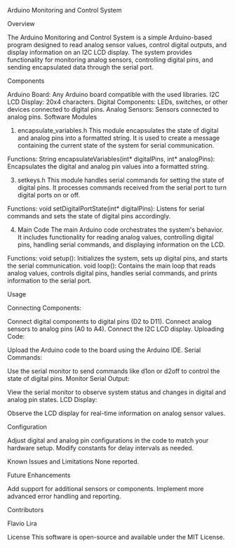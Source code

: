 Arduino Monitoring and Control System

Overview

The Arduino Monitoring and Control System is a simple Arduino-based program designed to read analog sensor values, control digital outputs, and display information on an I2C LCD display. The system provides functionality for monitoring analog sensors, controlling digital pins, and sending encapsulated data through the serial port.

Components

Arduino Board: Any Arduino board compatible with the used libraries.
I2C LCD Display: 20x4 characters.
Digital Components: LEDs, switches, or other devices connected to digital pins.
Analog Sensors: Sensors connected to analog pins.
Software Modules

1. encapsulate_variables.h
This module encapsulates the state of digital and analog pins into a formatted string. It is used to create a message containing the current state of the system for serial communication.

Functions:
String encapsulateVariables(int* digitalPins, int* analogPins): Encapsulates the digital and analog pin values into a formatted string.

3. setkeys.h
This module handles serial commands for setting the state of digital pins. It processes commands received from the serial port to turn digital ports on or off.

Functions:
void setDigitalPortState(int* digitalPins): Listens for serial commands and sets the state of digital pins accordingly.

4. Main Code
The main Arduino code orchestrates the system's behavior. It includes functionality for reading analog values, controlling digital pins, handling serial commands, and displaying information on the LCD.

Functions:
void setup(): Initializes the system, sets up digital pins, and starts the serial communication.
void loop(): Contains the main loop that reads analog values, controls digital pins, handles serial commands, and prints information to the serial port.


Usage

Connecting Components:

Connect digital components to digital pins (D2 to D11).
Connect analog sensors to analog pins (A0 to A4).
Connect the I2C LCD display.
Uploading Code:

Upload the Arduino code to the board using the Arduino IDE.
Serial Commands:

Use the serial monitor to send commands like d1on or d2off to control the state of digital pins.
Monitor Serial Output:

View the serial monitor to observe system status and changes in digital and analog pin states.
LCD Display:

Observe the LCD display for real-time information on analog sensor values.

Configuration

Adjust digital and analog pin configurations in the code to match your hardware setup.
Modify constants for delay intervals as needed.

Known Issues and Limitations
None reported.

Future Enhancements

Add support for additional sensors or components.
Implement more advanced error handling and reporting.


Contributors

Flavio Lira

License
This software is open-source and available under the MIT License.
